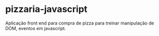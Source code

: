 # pizzaria-javascript
Aplicação front end para compra de pizza para treinar manipulação de DOM, eventos em javascript.
